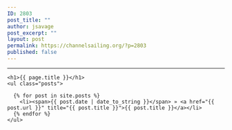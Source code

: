 ```yaml
---
ID: 2803
post_title: ""
author: jsavage
post_excerpt: ""
layout: post
permalink: https://channelsailing.org/?p=2803
published: false
---
```

---
	<h1>{{ page.title }}</h1>
	<ul class="posts">

	  {% for post in site.posts %}
	    <li><span>{{ post.date | date_to_string }}</span> » <a href="{{ post.url }}" title="{{ post.title }}">{{ post.title }}</a></li>
	  {% endfor %}
	</ul>